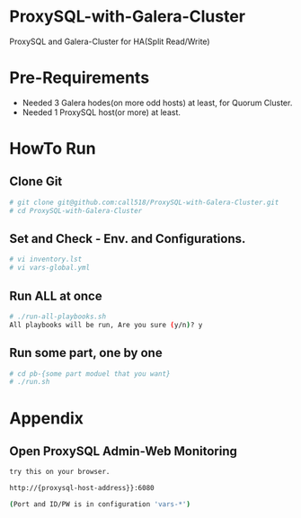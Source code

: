# ProxySQL-with-Galera-Cluster
ProxySQL and Galera-Cluster for HA(Split Read/Write)

# Pre-Requirements
* Needed 3 Galera hodes(on more odd hosts) at least, for Quorum Cluster.
* Needed 1 ProxySQL host(or more) at least.

# HowTo Run

## Clone Git
```bash
# git clone git@github.com:call518/ProxySQL-with-Galera-Cluster.git
# cd ProxySQL-with-Galera-Cluster
```

## Set and Check - Env. and Configurations.
```bash
# vi inventory.lst
# vi vars-global.yml
```

## Run ALL at once
```bash
# ./run-all-playbooks.sh
All playbooks will be run, Are you sure (y/n)? y
```

## Run some part, one by one
```bash
# cd pb-{some part moduel that you want}
# ./run.sh
```

# Appendix
## Open ProxySQL Admin-Web Monitoring
```bash
try this on your browser.

http://{proxysql-host-address}}:6080

(Port and ID/PW is in configuration 'vars-*')
```
